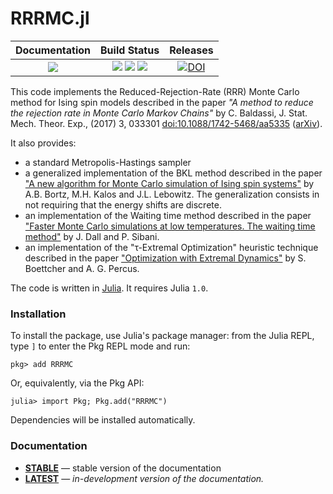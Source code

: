 # RRRMC.jl

| **Documentation**                       | **Build Status**                                                                                | **Releases**                     |
|:---------------------------------------:|:-----------------------------------------------------------------------------------------------:|:--------------------------------:|
| [![][docs-latest-img]][docs-latest-url] | [![][travis-img]][travis-url] [![][appveyor-img]][appveyor-url] [![][codecov-img]][codecov-url] | [![DOI][zenodo-img]][zenodo-url] |

This code implements the Reduced-Rejection-Rate (RRR) Monte Carlo method for Ising spin models described in the paper
*"A method to reduce the rejection rate in Monte Carlo Markov Chains"* by C. Baldassi,
J. Stat. Mech. Theor. Exp., (2017) 3, 033301 [doi:10.1088/1742-5468/aa5335][RRRpaper] ([arXiv][RRRarXiv]).

It also provides:
* a standard Metropolis-Hastings sampler
* a generalized implementation of the BKL method described in the paper
  ["A new algorithm for Monte Carlo simulation of Ising spin systems"][BKLpaper] by A.B. Bortz, M.H. Kalos and J.L. Lebowitz.
  The generalization consists in not requiring that the energy shifts are discrete.
* an implementation of the Waiting time method described in the paper
  ["Faster Monte Carlo simulations at low temperatures. The waiting time method"][WTMpaper] by J. Dall and P. Sibani.
* an implementation of the "τ-Extremal Optimization" heuristic technique described in the paper
  ["Optimization with Extremal Dynamics"][EOpaper] by S. Boettcher and A. G. Percus.

The code is written in [Julia]. It requires Julia `1.0`.

### Installation

To install the package, use Julia's package manager: from the Julia REPL, type `]` to enter the Pkg REPL mode and run:

```
pkg> add RRRMC
```

Or, equivalently, via the Pkg API:

```
julia> import Pkg; Pkg.add("RRRMC")
```

Dependencies will be installed automatically.

### Documentation

- [**STABLE**][docs-stable-url] &mdash; stable version of the documentation
- [**LATEST**][docs-latest-url] &mdash; *in-development version of the documentation.*

[Julia]: https://julialang.org
[RRRpaper]: https://doi.org/10.1088/1742-5468/aa5335
[RRRarXiv]: http://arxiv.org/abs/1608.05899
[BKLpaper]: https://doi.org/10.1016/0021-9991(75)90060-1
[WTMpaper]: https://doi.org/10.1016/S0010-4655(01)00412-X
[EOpaper]: https://doi.org/10.1103/PhysRevLett.86.5211

[docs-stable-img]: https://img.shields.io/badge/docs-stable-blue.svg
[docs-stable-url]: https://carlobaldassi.github.io/RRRMC.jl/stable
[docs-latest-img]: https://img.shields.io/badge/docs-latest-blue.svg
[docs-latest-url]: https://carlobaldassi.github.io/RRRMC.jl/latest

[travis-img]: https://travis-ci.org/carlobaldassi/RRRMC.jl.svg?branch=master
[travis-url]: https://travis-ci.org/carlobaldassi/RRRMC.jl

[pkg-0.5-img]: http://pkg.julialang.org/badges/RRRMC_0.5.svg
[pkg-0.6-img]: http://pkg.julialang.org/badges/RRRMC_0.6.svg
[pkg-url]: http://pkg.julialang.org/?pkg=RRRMC

[appveyor-img]: https://ci.appveyor.com/api/projects/status/bq8jj4u0dx6x6xm1/branch/master?svg=true
[appveyor-url]: https://ci.appveyor.com/project/carlobaldassi/rrrmc-jl/branch/master

[codecov-img]: https://codecov.io/gh/carlobaldassi/RRRMC.jl/branch/master/graph/badge.svg
[codecov-url]: https://codecov.io/gh/carlobaldassi/RRRMC.jl

[zenodo-img]: https://zenodo.org/badge/66179142.svg
[zenodo-url]: https://zenodo.org/badge/latestdoi/66179142
